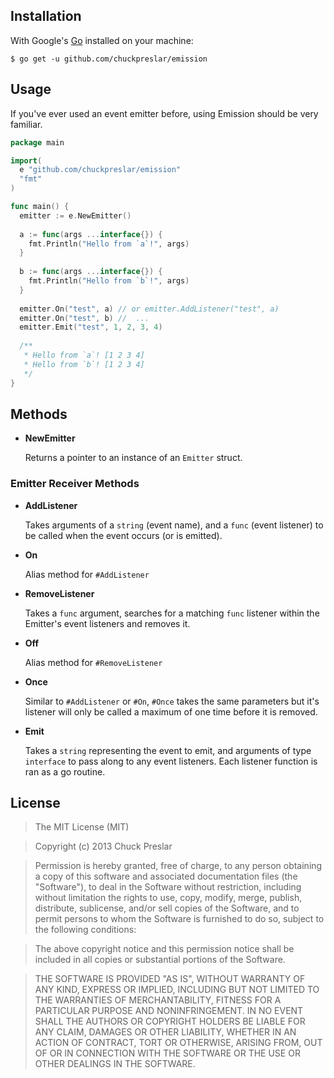 ## Installation

With Google's [Go](http://www.golang.org) installed on your machine:

    $ go get -u github.com/chuckpreslar/emission

## Usage

If you've ever used an event emitter before, using Emission should be very familiar.

```go
package main

import(
  e "github.com/chuckpreslar/emission"
  "fmt"
)

func main() {
  emitter := e.NewEmitter()
  
  a := func(args ...interface{}) {
    fmt.Println("Hello from `a`!", args)
  }
  
  b := func(args ...interface{}) {
    fmt.Println("Hello from `b`!", args)
  }
  
  emitter.On("test", a) // or emitter.AddListener("test", a)
  emitter.On("test", b) //  ...
  emitter.Emit("test", 1, 2, 3, 4)
  
  /**
   * Hello from `a`! [1 2 3 4]
   * Hello from `b`! [1 2 3 4]
   */
}
```

## Methods


* __NewEmitter__

    Returns a pointer to an instance of an `Emitter` struct.

### Emitter Receiver Methods

* __AddListener__

    Takes arguments of a `string` (event name), and a `func` (event listener) to be called when the event occurs (or is emitted).

* __On__

    Alias method for `#AddListener`

* __RemoveListener__

    Takes a `func` argument, searches for a matching `func` listener within the Emitter's event listeners and removes it.

* __Off__

    Alias method for `#RemoveListener`

* __Once__

    Similar to `#AddListener` or `#On`, `#Once` takes the same parameters but it's listener will only be called a maximum of one time before it is removed.

* __Emit__

    Takes a `string` representing the event to emit, and arguments of type `interface` to pass along to any event listeners.  Each listener function is ran as a go routine.

## License

> The MIT License (MIT)

> Copyright (c) 2013 Chuck Preslar

> Permission is hereby granted, free of charge, to any person obtaining a copy
> of this software and associated documentation files (the "Software"), to deal
> in the Software without restriction, including without limitation the rights
> to use, copy, modify, merge, publish, distribute, sublicense, and/or sell
> copies of the Software, and to permit persons to whom the Software is
> furnished to do so, subject to the following conditions:

> The above copyright notice and this permission notice shall be included in
> all copies or substantial portions of the Software.

> THE SOFTWARE IS PROVIDED "AS IS", WITHOUT WARRANTY OF ANY KIND, EXPRESS OR
> IMPLIED, INCLUDING BUT NOT LIMITED TO THE WARRANTIES OF MERCHANTABILITY,
> FITNESS FOR A PARTICULAR PURPOSE AND NONINFRINGEMENT. IN NO EVENT SHALL THE
> AUTHORS OR COPYRIGHT HOLDERS BE LIABLE FOR ANY CLAIM, DAMAGES OR OTHER
> LIABILITY, WHETHER IN AN ACTION OF CONTRACT, TORT OR OTHERWISE, ARISING FROM,
> OUT OF OR IN CONNECTION WITH THE SOFTWARE OR THE USE OR OTHER DEALINGS IN
> THE SOFTWARE.

